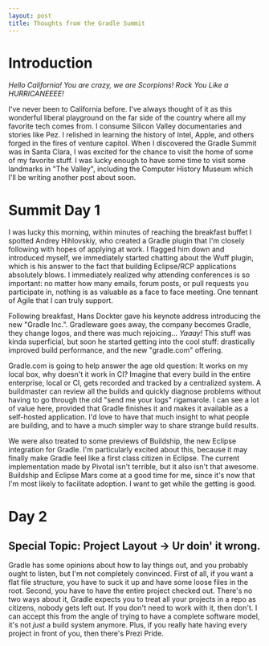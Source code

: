 ```yaml
---
layout: post
title: Thoughts from the Gradle Summit
---
```


# Introduction

*Hello California! You are crazy, we are Scorpions! Rock You Like a HURRICANEEEE!*

I've never been to California before.  I've always thought of it as this wonderful liberal playground on the far side of the country where all my favorite tech comes from.  I consume Silicon Valley documentaries and stories like Pez.  I relished in learning the history of Intel, Apple, and others forged in the fires of venture capitol.  When I discovered the Gradle Summit was in Santa Clara, I was excited for the chance to visit the home of some of my favorite stuff.  I was lucky enough to have some time to visit some landmarks in "The Valley", including the Computer History Museum which I'll be writing another post about soon.

# Summit Day 1

I was lucky this morning, within minutes of reaching the breakfast buffet I spotted Andrey Hihlovskiy, who created a Gradle plugin that I'm closely following with hopes of applying at work.  I flagged him down and introduced myself, we immediately started chatting about the Wuff plugin, which is his answer to the fact that building Eclipse/RCP applications absolutely blows.  I immediately realized why attending conferences is so important: no matter how many emails, forum posts, or pull requests you participate in, nothing is as valuable as a face to face meeting.  One tennant of Agile that I can truly support.

Following breakfast, Hans Dockter gave his keynote address introducing the new "Gradle Inc.".  Gradleware goes away, the company becomes Gradle, they change logos, and there was much rejoicing... *Yaaay!*  This stuff was kinda superficial, but soon he started getting into the cool stuff: drastically improved build performance, and the new "gradle.com" offering.

Gradle.com is going to help answer the age old question: It works on my local box, why doesn't it work in CI? Imagine that every build in the entire enterprise, local or CI, gets recorded and tracked by a centralized system.  A buildmaster can review all the builds and quickly diagnose problems without having to go through the old "send me your logs" rigamarole.  I can see a lot of value here, provided that Gradle finishes it and makes it available as a self-hosted application.  I'd love to have that much insight to what people are building, and to have a much simpler way to share strange build results.

We were also treated to some previews of Buildship, the new Eclipse integration for Gradle.  I'm particularly excited about this, because it may finally make Gradle feel like a first class citizen in Eclipse.  The current implementation made by Pivotal isn't terrible, but it also isn't that awesome.  Buildship and Eclipse Mars come at a good time for me, since it's now that I'm most likely to facilitate adoption.  I want to get while the getting is good.

# Day 2

## Special Topic: Project Layout -> Ur doin' it wrong.

Gradle has some opinions about how to lay things out, and you probably ought to listen, but I'm not completely convinced.  First of all, if you want a flat file structure, you have to suck it up and have some loose files in the root.  Second, you have to have the entire project checked out. There's no two ways about it, Gradle expects you to treat all your projects in a repo as citizens, nobody gets left out.  If you don't need to work with it, then don't. I can accept this from the angle of trying to have a complete software model, it's not *just* a build system anymore. Plus, if you really hate having every project in front of you, then there's Prezi Pride.
